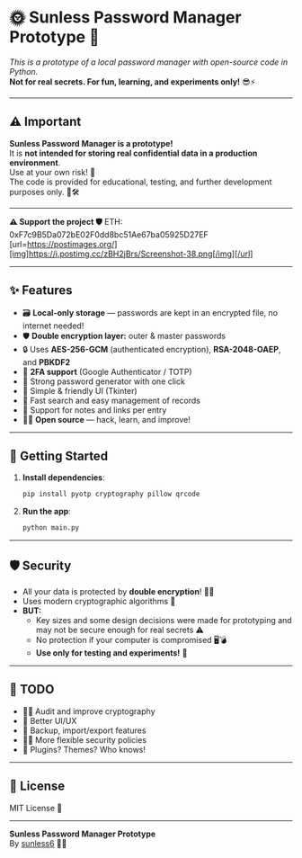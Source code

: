 # 🌞 Sunless Password Manager Prototype 🔐
_This is a prototype of a local password manager with open-source code in Python._  
**Not for real secrets. For fun, learning, and experiments only!** 😎⚡

---

## ⚠️ Important

**Sunless Password Manager is a prototype!**  
It is **not intended for storing real confidential data in a production environment**.  
Use at your own risk! 👀  
The code is provided for educational, testing, and further development purposes only. 🧪🛠️

---

**⚠️ Support the project 🛡️** 
ETH: 0xF7c9B5Da072bE02F0dd8bc51Ae67ba05925D27EF
[url=https://postimages.org/][img]https://i.postimg.cc/zBH2jBrs/Screenshot-38.png[/img][/url]


---

## ✨ Features

- 🗃️ **Local-only storage** — passwords are kept in an encrypted file, no internet needed!
- 🛡️ **Double encryption layer:** outer & master passwords
- 🔒 Uses **AES-256-GCM** (authenticated encryption), **RSA-2048-OAEP**, and **PBKDF2**
- 📱 **2FA support** (Google Authenticator / TOTP)
- 🧬 Strong password generator with one click
- 🎨 Simple & friendly UI (Tkinter)
- 🚀 Fast search and easy management of records
- 📝 Support for notes and links per entry
- 🧑‍💻 **Open source** — hack, learn, and improve!

---

## 🚀 Getting Started

1. **Install dependencies**:
    ```bash
    pip install pyotp cryptography pillow qrcode
    ```

2. **Run the app**:
    ```bash
    python main.py
    ```

---

## 🛡️ Security

- All your data is protected by **double encryption**! 🔐🔐
- Uses modern cryptographic algorithms 🧊
- **BUT:**  
  - Key sizes and some design decisions were made for prototyping and may not be secure enough for real secrets ⚠️
  - No protection if your computer is compromised 🖥️💣
  - **Use only for testing and experiments!** 🎲

---

## 📝 TODO

- 🕵️‍♂️ Audit and improve cryptography
- 💎 Better UI/UX
- 💾 Backup, import/export features
- 🏳️‍🌈 More flexible security policies
- 🧩 Plugins? Themes? Who knows!

---

## 📃 License

MIT License 📜

---

**Sunless Password Manager Prototype**  
By [sunless6](https://github.com/sunless6) 🚀🌙

